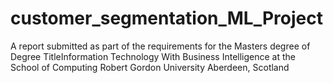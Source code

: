 # customer_segmentation_ML_Project
A report submitted as part of the requirements for the Masters degree of Degree TitleInformation Technology With Business Intelligence at the School of Computing Robert Gordon University Aberdeen, Scotland
